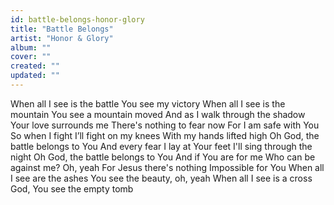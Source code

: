 ```yaml
---
id: battle-belongs-honor-glory
title: "Battle Belongs"
artist: "Honor & Glory"
album: ""
cover: ""
created: ""
updated: ""
---
```


When all I see is the battle
You see my victory
When all I see is the mountain
You see a mountain moved
And as I walk through the shadow
Your love surrounds me
There's nothing to fear now
For I am safe with You
So when I fight I’ll fight on my knees
With my hands lifted high
Oh God, the battle belongs to You
And every fear I lay at Your feet
I'll sing through the night
Oh God, the battle belongs to You
And if You are for me
Who can be against me? Oh, yeah
For Jesus there's nothing
Impossible for You
When all I see are the ashes
You see the beauty, oh, yeah
When all I see is a cross
God, You see the empty tomb